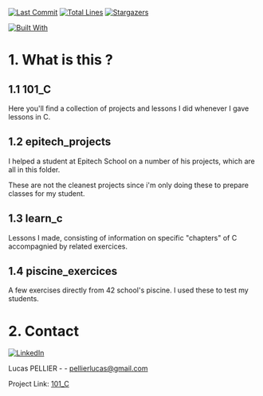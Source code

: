 [![Last Commit][last-commit]][project-url]
[![Total Lines][total-lines]][project-url]
[![Stargazers][stars-shield]][stars-url]

[![Built With][built-with-c]][project-url]

# 1. What is this ?
## 1.1 101_C
Here you'll find a collection of projects and lessons I did whenever I gave lessons in C.

## 1.2 epitech_projects
I helped a student at Epitech School on a number of his projects, which are all in this folder.

These are not the cleanest projects since i'm only doing these to prepare classes for my student.

## 1.3 learn_c
Lessons I made, consisting of information on specific "chapters" of C accompagnied by related exercices.

## 1.4 piscine_exercices
A few exercises directly from 42 school's piscine. I used these to test my students.

# 2. Contact

[![LinkedIn][linkedin-shield]][linkedin-url]

Lucas PELLIER - - pellierlucas@gmail.com

Project Link: [101_C](https://github.com/lpellier/101_C)

[built-with-c]: https://img.shields.io/badge/built%20with-C-blueviolet

[project-url]: https://github.com/lpellier/101_C

[total-lines]: https://img.shields.io/tokei/lines/github/lpellier/101_C
[last-commit]: https://img.shields.io/github/last-commit/lpellier/101_C?style=flat

[stars-shield]: https://img.shields.io/github/stars/lpellier/101_C.svg?style=flat
[stars-url]: https://github.com/lpellier/101_C/stargazers
[linkedin-shield]: https://img.shields.io/badge/-LinkedIn-black.svg?flat&logo=linkedin&colorB=555
[linkedin-url]: https://linkedin.com/in/linkedin_username
[product-screenshot]: images/screenshot.png
[React.js]: https://img.shields.io/badge/React-20232A?style=for-the-badge&logo=react&logoColor=61DAFB
[React-url]: https://reactjs.org/ 